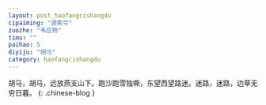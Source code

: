 ```yaml
---
layout: post_haofangcishangdu
cipaiming: "调笑令"
zuozhe: "韦应物"
timu: ""
paihao: 5
diyiju: "胡马"
category: haofangcishangdu
---
```


胡马，胡马，远放燕支山下。跑沙跑雪独嘶，东望西望路迷。迷路，迷路，边草无穷日暮。
{: .chinese-blog }